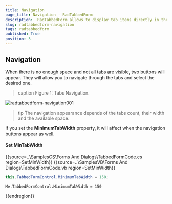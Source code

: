 ```yaml
---
title: Navigation
page_title: Navigation - RadTabbedForm
description:  RadTabbedForm allows to display tab items directly in the title bar  
slug: radtabbedform-navigation 
tags: radtabbedform
published: True
position: 3
---
```


## Navigation

When there is no enough space and not all tabs are visible, two buttons will appear. They will allow you to navigate through the tabs and select the desired one. 

>caption Figure 1: Tabs Navigation.

![radtabbedform-navigation001](images/radtabbedform-navigation001.gif)

>tip The navigation appearance depends of the tabs count, their width and the available space.

If you set the __MinimumTabWidth__ property,  it will affect when the navigation buttons appear as well.

#### Set MinTabWidth

{{source=..\SamplesCS\Forms And Dialogs\TabbedFormCode.cs region=SetMinWidth}} 
{{source=..\SamplesVB\Forms And Dialogs\TabbedFormCode.vb region=SetMinWidth}}
````C#
this.TabbedFormControl.MinimumTabWidth = 150;

````
````VB.NET
Me.TabbedFormControl.MinimumTabWidth = 150

```` 


{{endregion}} 

